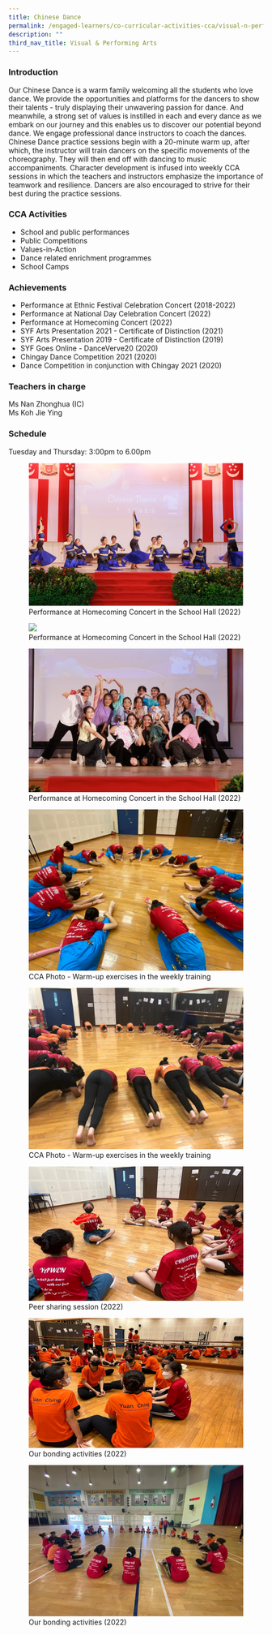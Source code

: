 ```yaml
---
title: Chinese Dance
permalink: /engaged-learners/co-curricular-activities-cca/visual-n-performing-arts/chinese-dance/
description: ""
third_nav_title: Visual & Performing Arts
---
```



### Introduction

Our Chinese Dance is a warm family welcoming all the students who love dance. We provide the opportunities and platforms for the dancers to show their talents - truly displaying their unwavering passion for dance. And meanwhile, a strong set of values is instilled in each and every dance as we embark on our journey and this enables us to discover our potential beyond dance. We engage professional dance instructors to coach the dances. Chinese Dance practice sessions begin with a 20-minute warm up, after which, the instructor will train dancers on the specific movements of the choreography. They will then end off with dancing to music accompaniments. Character development is infused into weekly CCA sessions in which the teachers and instructors emphasize the importance of teamwork and resilience. Dancers are also encouraged to strive for their best during the practice sessions.

### CCA Activities

*   School and public performances
*   Public Competitions
*   Values-in-Action
*   Dance related enrichment programmes
*   School Camps

### Achievements

*   Performance at Ethnic Festival Celebration Concert (2018-2022)
*   Performance at National Day Celebration Concert (2022)
*   Performance at Homecoming Concert (2022)
*   SYF Arts Presentation 2021 - Certificate of Distinction (2021)
*   SYF Arts Presentation 2019 - Certificate of Distinction (2019)
*   SYF Goes Online - DanceVerve20 (2020)
*   Chingay Dance Competition 2021 (2020)
*   Dance Competition in conjunction with Chingay 2021 (2020)

### Teachers in charge

Ms Nan Zhonghua (IC) <br>
Ms Koh Jie Ying

### Schedule

Tuesday and Thursday: 3:00pm to 6.00pm

<figure>  
<img src="/images/Performance%20at%20Homecoming%20Concert%20in%20the%20School%20Hall%202022.png">  
<figcaption> Performance at Homecoming Concert in the School Hall (2022) </figcaption>  
</figure>

<figure>  
<img src="/images/Performance%20at%20Homecoming%20Concert%20in%20the%20School%20Hall%202022_2.png">  
<figcaption> Performance at Homecoming Concert in the School Hall (2022) </figcaption>  
</figure>

<figure>  
<img src="/images/Performance%20at%20Homecoming%20Concert%20in%20the%20School%20Hall%202022_3.png">  
<figcaption> Performance at Homecoming Concert in the School Hall (2022) </figcaption>  
</figure>

<figure>  
<img src="/images/Chinese%20Dance-3.jpg">  
<figcaption> CCA Photo - Warm-up exercises in the weekly training </figcaption>  
</figure>

<figure>  
<img src="/images/Chinese%20Dance-4.jpg">  
<figcaption> CCA Photo - Warm-up exercises in the weekly training </figcaption>  
</figure>

<figure>  
<img src="/images/Peer%20sharing%20session%202022.png">  
<figcaption> Peer sharing session (2022) </figcaption>  
</figure>

<figure>  
<img src="/images/Our%20bonding%20activities.png">  
<figcaption> Our bonding activities (2022) </figcaption>  
</figure>

<figure>  
<img src="/images/Our%20bonding%20activities%202022.png">  
<figcaption> Our bonding activities (2022) </figcaption>  
</figure>
